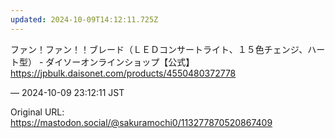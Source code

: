 ```yaml
---
updated: 2024-10-09T14:12:11.725Z
---
```


<p>ファン！ファン！！ブレード（ＬＥＤコンサートライト、１５色チェンジ、ハート型） - ダイソーオンラインショップ【公式】<br /><a href="https://jpbulk.daisonet.com/products/4550480372778" target="_blank" rel="nofollow noopener noreferrer" translate="no"><span class="invisible">https://</span><span class="ellipsis">jpbulk.daisonet.com/products/4</span><span class="invisible">550480372778</span></a></p>

&mdash; 2024-10-09 23:12:11 JST

Original URL: https://mastodon.social/@sakuramochi0/113277870520867409
